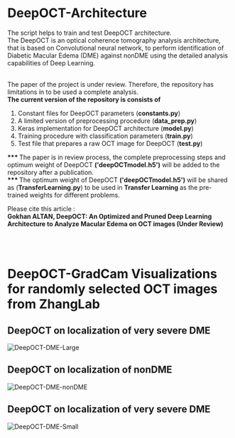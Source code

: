# DeepOCT-Architecture



<div>
The script helps to train and test DeepOCT architecture. <br>
The DeepOCT is an optical coherence tomography analysis architecture, that is based on Convolutional neural network, to perform identification of Diabetic Macular Edema (DME) against nonDME using the detailed analysis capabilities of Deep Learning.  
  
  <br>
  <br>

The paper of the project is under review. Therefore, the repository has limitations in to be used a complete analysis. <br>
  <b>The current version of the repository is consists of </b>
  
  <ol>
    <li>Constant files for DeepOCT parameters (<b>constants.py</b>) </li>
      <li>A limited version of preprocessing procedure (<b>data_prep.py</b>) </li>
      <li>Keras implementation for DeepOCT architecture (<b>model.py</b>)</li>
      <li>Training procedure with classification parameters (<b>train.py</b>)</li>
      <li>Test file that prepares a raw OCT image for DeepOCT (<b>test.py</b>) </li>
   </ol>


  <b>*** </b> The paper is in review process, the complete preprocessing steps and optimum weight of DeepOCT <b>('deepOCTmodel.h5')</b> will be added to the repository after a publication. <br>
  <b>*** </b> The optimum weight of DeepOCT <b>('deepOCTmodel.h5')</b> will be shared as (<b>TransferLearning.py</b>) to be used in <b>Transfer Learning </b> as the pre-trained weights for different problems. 
  
  



Please cite this article :<br>
 <b> Gokhan ALTAN, DeepOCT: An Optimized and Pruned Deep Learning Architecture to Analyze Macular Edema on OCT images (Under Review) </b>

  <br><br>
  
  # DeepOCT-GradCam Visualizations for randomly selected OCT images from ZhangLab
  ## DeepOCT on localization of very severe DME
  ![DeepOCT-DME-Large](http://www.gokhanaltan.com/wp-content/uploads/OCT_DME_Large.png)
  ## DeepOCT on localization of nonDME
  ![DeepOCT-DME-nonDME](http://www.gokhanaltan.com/wp-content/uploads/OCT_Normal.png)
  ## DeepOCT on localization of very severe DME
  ![DeepOCT-DME-Small](http://www.gokhanaltan.com/wp-content/uploads/OCT_DME_Small.png)
  
  

 

</div>
